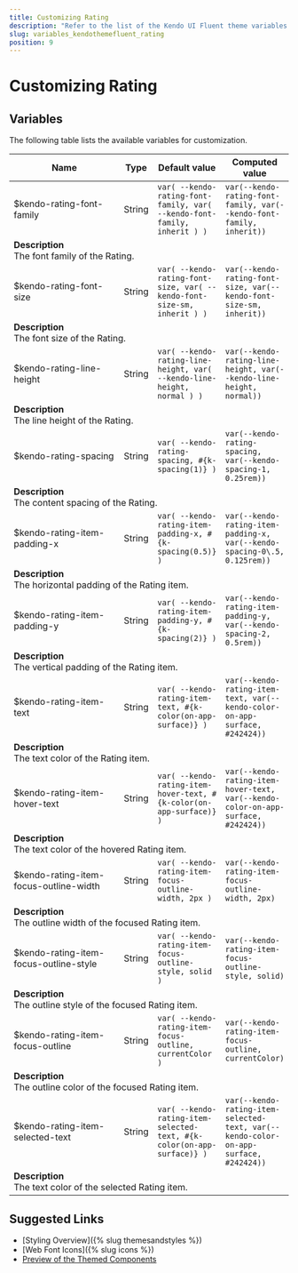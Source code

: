 ```yaml
---
title: Customizing Rating
description: "Refer to the list of the Kendo UI Fluent theme variables available for customization."
slug: variables_kendothemefluent_rating
position: 9
---
```


# Customizing Rating

## Variables

The following table lists the available variables for customization.

<table class="theme-variables">
    <colgroup>
    <col style="width: 200px; white-space:nowrap;" />
    <col />
    <col />
    <col />
</colgroup>
<thead>
    <tr>
        <th>Name</th>
        <th>Type</th>
        <th>Default value</th>
        <th>Computed value</th>
    </tr>
</thead>
<tbody>
        <tr>
    <td>$kendo-rating-font-family</td>
    <td>String</td>
    <td><code>var( --kendo-rating-font-family, var( --kendo-font-family, inherit ) )</code></td>
    <td><code>var(--kendo-rating-font-family, var(--kendo-font-family, inherit))</code></td>
</tr>
<tr>
    <td colspan="4" class="theme-variables-description-container"><div><b>Description</b><div class="theme-variables-description">The font family of the Rating.</div></div>
    </td>
</tr>
<tr>
    <td>$kendo-rating-font-size</td>
    <td>String</td>
    <td><code>var( --kendo-rating-font-size, var( --kendo-font-size-sm, inherit ) )</code></td>
    <td><code>var(--kendo-rating-font-size, var(--kendo-font-size-sm, inherit))</code></td>
</tr>
<tr>
    <td colspan="4" class="theme-variables-description-container"><div><b>Description</b><div class="theme-variables-description">The font size of the Rating.</div></div>
    </td>
</tr>
<tr>
    <td>$kendo-rating-line-height</td>
    <td>String</td>
    <td><code>var( --kendo-rating-line-height, var( --kendo-line-height, normal ) )</code></td>
    <td><code>var(--kendo-rating-line-height, var(--kendo-line-height, normal))</code></td>
</tr>
<tr>
    <td colspan="4" class="theme-variables-description-container"><div><b>Description</b><div class="theme-variables-description">The line height of the Rating.</div></div>
    </td>
</tr>
<tr>
    <td>$kendo-rating-spacing</td>
    <td>String</td>
    <td><code>var( --kendo-rating-spacing, #{k-spacing(1)} )</code></td>
    <td><code>var(--kendo-rating-spacing, var(--kendo-spacing-1, 0.25rem))</code></td>
</tr>
<tr>
    <td colspan="4" class="theme-variables-description-container"><div><b>Description</b><div class="theme-variables-description">The content spacing of the Rating.</div></div>
    </td>
</tr>
<tr>
    <td>$kendo-rating-item-padding-x</td>
    <td>String</td>
    <td><code>var( --kendo-rating-item-padding-x, #{k-spacing(0.5)} )</code></td>
    <td><code>var(--kendo-rating-item-padding-x, var(--kendo-spacing-0\.5, 0.125rem))</code></td>
</tr>
<tr>
    <td colspan="4" class="theme-variables-description-container"><div><b>Description</b><div class="theme-variables-description">The horizontal padding of the Rating item.</div></div>
    </td>
</tr>
<tr>
    <td>$kendo-rating-item-padding-y</td>
    <td>String</td>
    <td><code>var( --kendo-rating-item-padding-y, #{k-spacing(2)} )</code></td>
    <td><code>var(--kendo-rating-item-padding-y, var(--kendo-spacing-2, 0.5rem))</code></td>
</tr>
<tr>
    <td colspan="4" class="theme-variables-description-container"><div><b>Description</b><div class="theme-variables-description">The vertical padding of the Rating item.</div></div>
    </td>
</tr>
<tr>
    <td>$kendo-rating-item-text</td>
    <td>String</td>
    <td><code>var( --kendo-rating-item-text, #{k-color(on-app-surface)} )</code></td>
    <td><code>var(--kendo-rating-item-text, var(--kendo-color-on-app-surface, #242424))</code></td>
</tr>
<tr>
    <td colspan="4" class="theme-variables-description-container"><div><b>Description</b><div class="theme-variables-description">The text color of the Rating item.</div></div>
    </td>
</tr>
<tr>
    <td>$kendo-rating-item-hover-text</td>
    <td>String</td>
    <td><code>var( --kendo-rating-item-hover-text, #{k-color(on-app-surface)} )</code></td>
    <td><code>var(--kendo-rating-item-hover-text, var(--kendo-color-on-app-surface, #242424))</code></td>
</tr>
<tr>
    <td colspan="4" class="theme-variables-description-container"><div><b>Description</b><div class="theme-variables-description">The text color of the hovered Rating item.</div></div>
    </td>
</tr>
<tr>
    <td>$kendo-rating-item-focus-outline-width</td>
    <td>String</td>
    <td><code>var( --kendo-rating-item-focus-outline-width, 2px )</code></td>
    <td><code>var(--kendo-rating-item-focus-outline-width, 2px)</code></td>
</tr>
<tr>
    <td colspan="4" class="theme-variables-description-container"><div><b>Description</b><div class="theme-variables-description">The outline width of the focused Rating item.</div></div>
    </td>
</tr>
<tr>
    <td>$kendo-rating-item-focus-outline-style</td>
    <td>String</td>
    <td><code>var( --kendo-rating-item-focus-outline-style, solid )</code></td>
    <td><code>var(--kendo-rating-item-focus-outline-style, solid)</code></td>
</tr>
<tr>
    <td colspan="4" class="theme-variables-description-container"><div><b>Description</b><div class="theme-variables-description">The outline style of the focused Rating item.</div></div>
    </td>
</tr>
<tr>
    <td>$kendo-rating-item-focus-outline</td>
    <td>String</td>
    <td><code>var( --kendo-rating-item-focus-outline, currentColor )</code></td>
    <td><code>var(--kendo-rating-item-focus-outline, currentColor)</code></td>
</tr>
<tr>
    <td colspan="4" class="theme-variables-description-container"><div><b>Description</b><div class="theme-variables-description">The outline color of the focused Rating item.</div></div>
    </td>
</tr>
<tr>
    <td>$kendo-rating-item-selected-text</td>
    <td>String</td>
    <td><code>var( --kendo-rating-item-selected-text, #{k-color(on-app-surface)} )</code></td>
    <td><code>var(--kendo-rating-item-selected-text, var(--kendo-color-on-app-surface, #242424))</code></td>
</tr>
<tr>
    <td colspan="4" class="theme-variables-description-container"><div><b>Description</b><div class="theme-variables-description">The text color of the selected Rating item.</div></div>
    </td>
</tr>
</tbody>
</table>

## Suggested Links

* [Styling Overview]({% slug themesandstyles %})
* [Web Font Icons]({% slug icons %})
* [Preview of the Themed Components](../)

